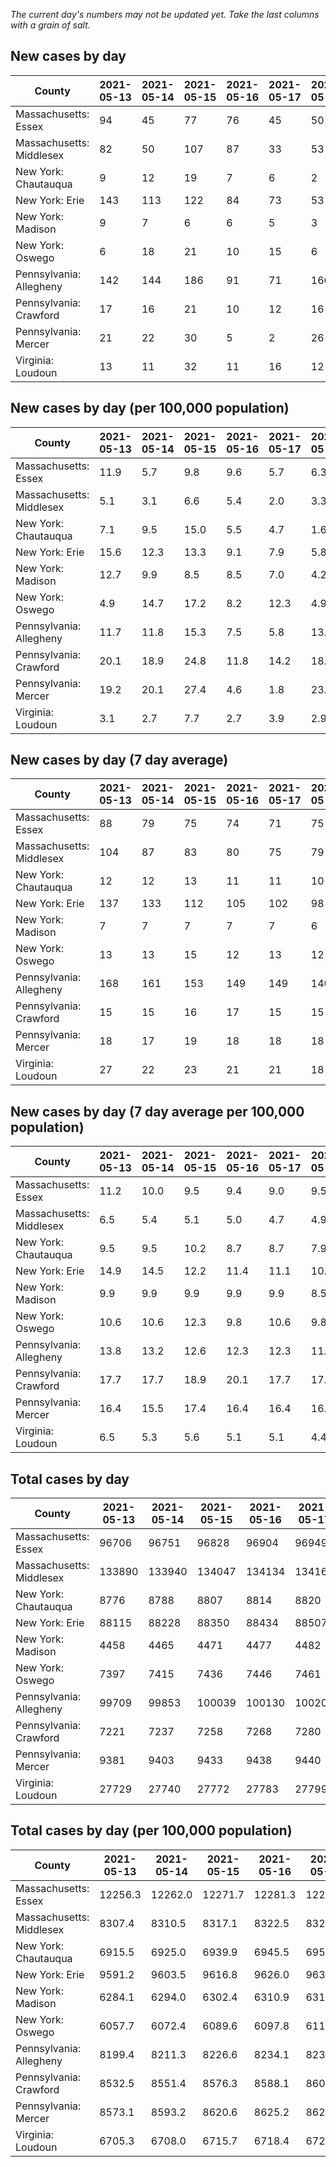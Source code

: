 _The current day's numbers may not be updated yet. Take the last columns with a grain of salt._
## New cases by day

| County | 2021-05-13 | 2021-05-14 | 2021-05-15 | 2021-05-16 | 2021-05-17 | 2021-05-18 | 2021-05-19 |
| --- | --- | --- | --- | --- | --- | --- | --- |
| Massachusetts: Essex | 94 | 45 | 77 | 76 | 45 | 50 |  |
| Massachusetts: Middlesex | 82 | 50 | 107 | 87 | 33 | 53 |  |
| New York: Chautauqua | 9 | 12 | 19 | 7 | 6 | 2 |  |
| New York: Erie | 143 | 113 | 122 | 84 | 73 | 53 |  |
| New York: Madison | 9 | 7 | 6 | 6 | 5 | 3 |  |
| New York: Oswego | 6 | 18 | 21 | 10 | 15 | 6 |  |
| Pennsylvania: Allegheny | 142 | 144 | 186 | 91 | 71 | 166 |  |
| Pennsylvania: Crawford | 17 | 16 | 21 | 10 | 12 | 16 |  |
| Pennsylvania: Mercer | 21 | 22 | 30 | 5 | 2 | 26 |  |
| Virginia: Loudoun | 13 | 11 | 32 | 11 | 16 | 12 |  |

## New cases by day (per 100,000 population)

| County | 2021-05-13 | 2021-05-14 | 2021-05-15 | 2021-05-16 | 2021-05-17 | 2021-05-18 | 2021-05-19 |
| --- | --- | --- | --- | --- | --- | --- | --- |
| Massachusetts: Essex | 11.9 | 5.7 | 9.8 | 9.6 | 5.7 | 6.3 |  |
| Massachusetts: Middlesex | 5.1 | 3.1 | 6.6 | 5.4 | 2.0 | 3.3 |  |
| New York: Chautauqua | 7.1 | 9.5 | 15.0 | 5.5 | 4.7 | 1.6 |  |
| New York: Erie | 15.6 | 12.3 | 13.3 | 9.1 | 7.9 | 5.8 |  |
| New York: Madison | 12.7 | 9.9 | 8.5 | 8.5 | 7.0 | 4.2 |  |
| New York: Oswego | 4.9 | 14.7 | 17.2 | 8.2 | 12.3 | 4.9 |  |
| Pennsylvania: Allegheny | 11.7 | 11.8 | 15.3 | 7.5 | 5.8 | 13.7 |  |
| Pennsylvania: Crawford | 20.1 | 18.9 | 24.8 | 11.8 | 14.2 | 18.9 |  |
| Pennsylvania: Mercer | 19.2 | 20.1 | 27.4 | 4.6 | 1.8 | 23.8 |  |
| Virginia: Loudoun | 3.1 | 2.7 | 7.7 | 2.7 | 3.9 | 2.9 |  |

## New cases by day (7 day average)

| County | 2021-05-13 | 2021-05-14 | 2021-05-15 | 2021-05-16 | 2021-05-17 | 2021-05-18 | 2021-05-19 |
| --- | --- | --- | --- | --- | --- | --- | --- |
| Massachusetts: Essex | 88 | 79 | 75 | 74 | 71 | 75 |  |
| Massachusetts: Middlesex | 104 | 87 | 83 | 80 | 75 | 79 |  |
| New York: Chautauqua | 12 | 12 | 13 | 11 | 11 | 10 |  |
| New York: Erie | 137 | 133 | 112 | 105 | 102 | 98 |  |
| New York: Madison | 7 | 7 | 7 | 7 | 7 | 6 |  |
| New York: Oswego | 13 | 13 | 15 | 12 | 13 | 12 |  |
| Pennsylvania: Allegheny | 168 | 161 | 153 | 149 | 149 | 140 |  |
| Pennsylvania: Crawford | 15 | 15 | 16 | 17 | 15 | 15 |  |
| Pennsylvania: Mercer | 18 | 17 | 19 | 18 | 18 | 18 |  |
| Virginia: Loudoun | 27 | 22 | 23 | 21 | 21 | 18 |  |

## New cases by day (7 day average per 100,000 population)

| County | 2021-05-13 | 2021-05-14 | 2021-05-15 | 2021-05-16 | 2021-05-17 | 2021-05-18 | 2021-05-19 |
| --- | --- | --- | --- | --- | --- | --- | --- |
| Massachusetts: Essex | 11.2 | 10.0 | 9.5 | 9.4 | 9.0 | 9.5 |  |
| Massachusetts: Middlesex | 6.5 | 5.4 | 5.1 | 5.0 | 4.7 | 4.9 |  |
| New York: Chautauqua | 9.5 | 9.5 | 10.2 | 8.7 | 8.7 | 7.9 |  |
| New York: Erie | 14.9 | 14.5 | 12.2 | 11.4 | 11.1 | 10.7 |  |
| New York: Madison | 9.9 | 9.9 | 9.9 | 9.9 | 9.9 | 8.5 |  |
| New York: Oswego | 10.6 | 10.6 | 12.3 | 9.8 | 10.6 | 9.8 |  |
| Pennsylvania: Allegheny | 13.8 | 13.2 | 12.6 | 12.3 | 12.3 | 11.5 |  |
| Pennsylvania: Crawford | 17.7 | 17.7 | 18.9 | 20.1 | 17.7 | 17.7 |  |
| Pennsylvania: Mercer | 16.4 | 15.5 | 17.4 | 16.4 | 16.4 | 16.4 |  |
| Virginia: Loudoun | 6.5 | 5.3 | 5.6 | 5.1 | 5.1 | 4.4 |  |

## Total cases by day

| County | 2021-05-13 | 2021-05-14 | 2021-05-15 | 2021-05-16 | 2021-05-17 | 2021-05-18 | 2021-05-19 |
| --- | --- | --- | --- | --- | --- | --- | --- |
| Massachusetts: Essex | 96706 | 96751 | 96828 | 96904 | 96949 | 96999 |  |
| Massachusetts: Middlesex | 133890 | 133940 | 134047 | 134134 | 134167 | 134220 |  |
| New York: Chautauqua | 8776 | 8788 | 8807 | 8814 | 8820 | 8822 |  |
| New York: Erie | 88115 | 88228 | 88350 | 88434 | 88507 | 88560 |  |
| New York: Madison | 4458 | 4465 | 4471 | 4477 | 4482 | 4485 |  |
| New York: Oswego | 7397 | 7415 | 7436 | 7446 | 7461 | 7467 |  |
| Pennsylvania: Allegheny | 99709 | 99853 | 100039 | 100130 | 100201 | 100367 |  |
| Pennsylvania: Crawford | 7221 | 7237 | 7258 | 7268 | 7280 | 7296 |  |
| Pennsylvania: Mercer | 9381 | 9403 | 9433 | 9438 | 9440 | 9466 |  |
| Virginia: Loudoun | 27729 | 27740 | 27772 | 27783 | 27799 | 27811 |  |

## Total cases by day (per 100,000 population)

| County | 2021-05-13 | 2021-05-14 | 2021-05-15 | 2021-05-16 | 2021-05-17 | 2021-05-18 | 2021-05-19 |
| --- | --- | --- | --- | --- | --- | --- | --- |
| Massachusetts: Essex | 12256.3 | 12262.0 | 12271.7 | 12281.3 | 12287.0 | 12293.4 |  |
| Massachusetts: Middlesex | 8307.4 | 8310.5 | 8317.1 | 8322.5 | 8324.6 | 8327.9 |  |
| New York: Chautauqua | 6915.5 | 6925.0 | 6939.9 | 6945.5 | 6950.2 | 6951.8 |  |
| New York: Erie | 9591.2 | 9603.5 | 9616.8 | 9626.0 | 9633.9 | 9639.7 |  |
| New York: Madison | 6284.1 | 6294.0 | 6302.4 | 6310.9 | 6317.9 | 6322.2 |  |
| New York: Oswego | 6057.7 | 6072.4 | 6089.6 | 6097.8 | 6110.1 | 6115.0 |  |
| Pennsylvania: Allegheny | 8199.4 | 8211.3 | 8226.6 | 8234.1 | 8239.9 | 8253.6 |  |
| Pennsylvania: Crawford | 8532.5 | 8551.4 | 8576.3 | 8588.1 | 8602.3 | 8621.2 |  |
| Pennsylvania: Mercer | 8573.1 | 8593.2 | 8620.6 | 8625.2 | 8627.0 | 8650.8 |  |
| Virginia: Loudoun | 6705.3 | 6708.0 | 6715.7 | 6718.4 | 6722.2 | 6725.1 |  |
